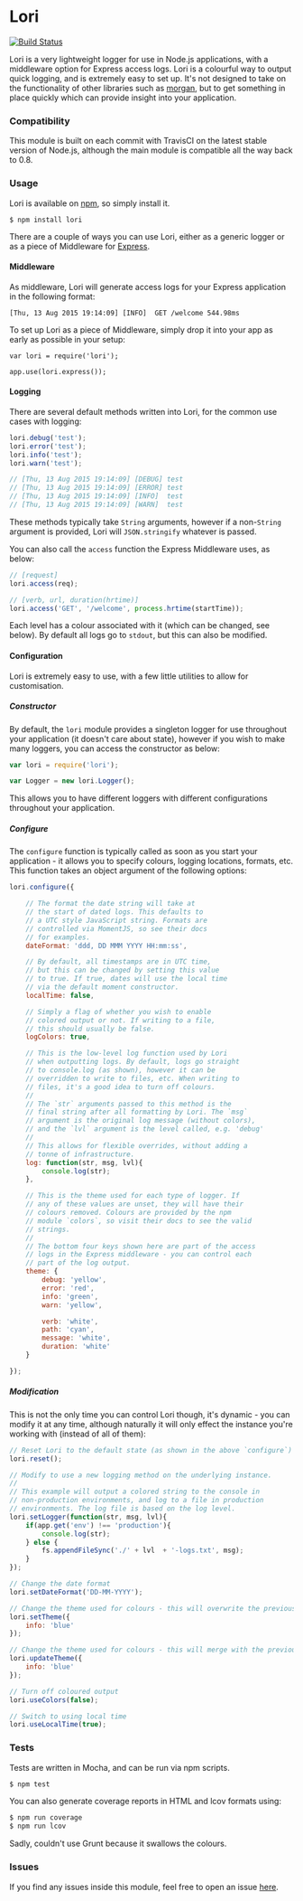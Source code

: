 # Lori
[![Build Status](https://travis-ci.org/whitfin/lori.svg?branch=master)](https://travis-ci.org/whitfin/lori)

Lori is a very lightweight logger for use in Node.js applications, with a middleware option for Express access logs. Lori is a colourful way to output quick logging, and is extremely easy to set up. It's not designed to take on the functionality of other libraries such as [morgan](https://github.com/expressjs/morgan), but to get something in place quickly which can provide insight into your application.

### Compatibility

This module is built on each commit with TravisCI on the latest stable version of Node.js, although the main module is compatible all the way back to 0.8.

### Usage

Lori is available on [npm](https://www.npmjs.com/package/lori), so simply install it.

```
$ npm install lori
```

There are a couple of ways you can use Lori, either as a generic logger or as a piece of Middleware for [Express](http://expressjs.com/).

#### Middleware

As middleware, Lori will generate access logs for your Express application in the following format:

```
[Thu, 13 Aug 2015 19:14:09] [INFO]  GET /welcome 544.98ms
```

To set up Lori as a piece of Middleware, simply drop it into your app as early as possible in your setup:

```
var lori = require('lori');

app.use(lori.express());
```

#### Logging

There are several default methods written into Lori, for the common use cases with logging:

```javascript
lori.debug('test');
lori.error('test');
lori.info('test');
lori.warn('test');

// [Thu, 13 Aug 2015 19:14:09] [DEBUG] test
// [Thu, 13 Aug 2015 19:14:09] [ERROR] test
// [Thu, 13 Aug 2015 19:14:09] [INFO]  test
// [Thu, 13 Aug 2015 19:14:09] [WARN]  test
```

These methods typically take `String` arguments, however if a non-`String` argument is provided, Lori will `JSON.stringify` whatever is passed.

You can also call the `access` function the Express Middleware uses, as below:

```javascript
// [request]
lori.access(req);

// [verb, url, duration(hrtime)]
lori.access('GET', '/welcome', process.hrtime(startTime));
```

Each level has a colour associated with it (which can be changed, see below). By default all logs go to `stdout`, but this can also be modified.

#### Configuration

Lori is extremely easy to use, with a few little utilities to allow for customisation.

##### Constructor

By default, the `lori` module provides a singleton logger for use throughout your application (it doesn't care about state), however if you wish to make many loggers, you can access the constructor as below:

```javascript
var lori = require('lori');

var Logger = new lori.Logger();
```

This allows you to have different loggers with different configurations throughout your application.

##### Configure

The `configure` function is typically called as soon as you start your application - it allows you to specify colours, logging locations, formats, etc. This function takes an object argument of the following options:

```javascript
lori.configure({

    // The format the date string will take at
    // the start of dated logs. This defaults to
    // a UTC style JavaScript string. Formats are
    // controlled via MomentJS, so see their docs
    // for examples.
    dateFormat: 'ddd, DD MMM YYYY HH:mm:ss',

    // By default, all timestamps are in UTC time,
    // but this can be changed by setting this value
    // to true. If true, dates will use the local time
    // via the default moment constructor.
    localTime: false,

    // Simply a flag of whether you wish to enable
    // colored output or not. If writing to a file,
    // this should usually be false.
    logColors: true,

    // This is the low-level log function used by Lori
    // when outputting logs. By default, logs go straight
    // to console.log (as shown), however it can be
    // overridden to write to files, etc. When writing to
    // files, it's a good idea to turn off colours.
    //
    // The `str` arguments passed to this method is the
    // final string after all formatting by Lori. The `msg`
    // argument is the original log message (without colors),
    // and the `lvl` argument is the level called, e.g. 'debug'
    //
    // This allows for flexible overrides, without adding a
    // tonne of infrastructure.
    log: function(str, msg, lvl){
        console.log(str);
    },

    // This is the theme used for each type of logger. If
    // any of these values are unset, they will have their
    // colours removed. Colours are provided by the npm
    // module `colors`, so visit their docs to see the valid
    // strings.
    //
    // The bottom four keys shown here are part of the access
    // logs in the Express middleware - you can control each
    // part of the log output.
    theme: {
        debug: 'yellow',
        error: 'red',
        info: 'green',
        warn: 'yellow',

        verb: 'white',
        path: 'cyan',
        message: 'white',
        duration: 'white'
    }

});
```

##### Modification

This is not the only time you can control Lori though, it's dynamic - you can modify it at any time, although naturally it will only effect the instance you're working with (instead of all of them):

```javascript
// Reset Lori to the default state (as shown in the above `configure`)
lori.reset();

// Modify to use a new logging method on the underlying instance.
//
// This example will output a colored string to the console in
// non-production environments, and log to a file in production
// environments. The log file is based on the log level.
lori.setLogger(function(str, msg, lvl){
    if(app.get('env') !== 'production'){
        console.log(str);
    } else {
        fs.appendFileSync('./' + lvl  + '-logs.txt', msg);
    }
});

// Change the date format
lori.setDateFormat('DD-MM-YYYY');

// Change the theme used for colours - this will overwrite the previous theme
lori.setTheme({
    info: 'blue'
});

// Change the theme used for colours - this will merge with the previous theme
lori.updateTheme({
    info: 'blue'
});

// Turn off coloured output
lori.useColors(false);

// Switch to using local time
lori.useLocalTime(true);
```

### Tests

Tests are written in Mocha, and can be run via npm scripts.

```bash
$ npm test
```

You can also generate coverage reports in HTML and lcov formats using:

```bash
$ npm run coverage
$ npm run lcov
```

Sadly, couldn't use Grunt because it swallows the colours.

### Issues

If you find any issues inside this module, feel free to open an issue [here](https://github.com/whitfin/lori/issues "Lori Issues").
